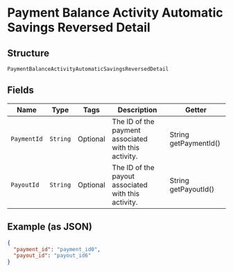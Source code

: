 
# Payment Balance Activity Automatic Savings Reversed Detail

## Structure

`PaymentBalanceActivityAutomaticSavingsReversedDetail`

## Fields

| Name | Type | Tags | Description | Getter |
|  --- | --- | --- | --- | --- |
| `PaymentId` | `String` | Optional | The ID of the payment associated with this activity. | String getPaymentId() |
| `PayoutId` | `String` | Optional | The ID of the payout associated with this activity. | String getPayoutId() |

## Example (as JSON)

```json
{
  "payment_id": "payment_id0",
  "payout_id": "payout_id6"
}
```

